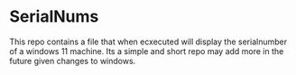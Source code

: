 # SerialNums
This repo contains a file that when ecxecuted will display the serialnumber of a windows 11 machine.
Its a simple and short repo may add more in the future given changes to windows.
